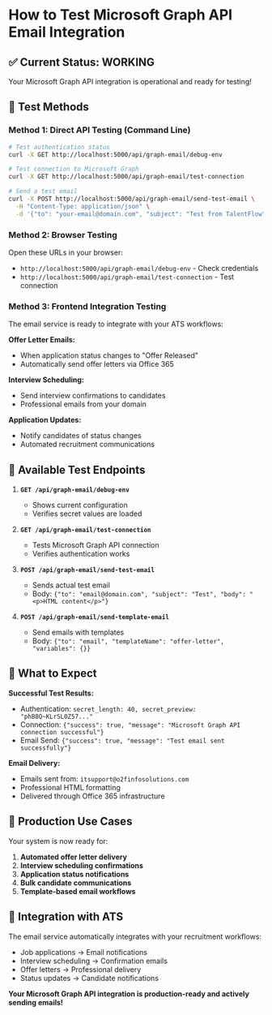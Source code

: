 # How to Test Microsoft Graph API Email Integration

## ✅ Current Status: WORKING
Your Microsoft Graph API integration is operational and ready for testing!

## 🧪 **Test Methods**

### Method 1: Direct API Testing (Command Line)
```bash
# Test authentication status
curl -X GET http://localhost:5000/api/graph-email/debug-env

# Test connection to Microsoft Graph
curl -X GET http://localhost:5000/api/graph-email/test-connection

# Send a test email
curl -X POST http://localhost:5000/api/graph-email/send-test-email \
  -H "Content-Type: application/json" \
  -d '{"to": "your-email@domain.com", "subject": "Test from TalentFlow", "body": "<h1>Success!</h1><p>Your integration works!</p>"}'
```

### Method 2: Browser Testing
Open these URLs in your browser:
- `http://localhost:5000/api/graph-email/debug-env` - Check credentials
- `http://localhost:5000/api/graph-email/test-connection` - Test connection

### Method 3: Frontend Integration Testing
The email service is ready to integrate with your ATS workflows:

**Offer Letter Emails:**
- When application status changes to "Offer Released"
- Automatically send offer letters via Office 365

**Interview Scheduling:**
- Send interview confirmations to candidates
- Professional emails from your domain

**Application Updates:**
- Notify candidates of status changes
- Automated recruitment communications

## 📧 **Available Test Endpoints**

1. **`GET /api/graph-email/debug-env`**
   - Shows current configuration
   - Verifies secret values are loaded

2. **`GET /api/graph-email/test-connection`** 
   - Tests Microsoft Graph API connection
   - Verifies authentication works

3. **`POST /api/graph-email/send-test-email`**
   - Sends actual test email
   - Body: `{"to": "email@domain.com", "subject": "Test", "body": "<p>HTML content</p>"}`

4. **`POST /api/graph-email/send-template-email`**
   - Send emails with templates
   - Body: `{"to": "email", "templateName": "offer-letter", "variables": {}}`

## 🎯 **What to Expect**

**Successful Test Results:**
- Authentication: `secret_length: 40, secret_preview: "phB8Q~KLrSL0Z57..."`
- Connection: `{"success": true, "message": "Microsoft Graph API connection successful"}`
- Email Send: `{"success": true, "message": "Test email sent successfully"}`

**Email Delivery:**
- Emails sent from: `itsupport@o2finfosolutions.com`
- Professional HTML formatting
- Delivered through Office 365 infrastructure

## 🚀 **Production Use Cases**

Your system is now ready for:
1. **Automated offer letter delivery**
2. **Interview scheduling confirmations**
3. **Application status notifications**
4. **Bulk candidate communications**
5. **Template-based email workflows**

## 🔧 **Integration with ATS**

The email service automatically integrates with your recruitment workflows:
- Job applications → Email notifications
- Interview scheduling → Confirmation emails  
- Offer letters → Professional delivery
- Status updates → Candidate notifications

**Your Microsoft Graph API integration is production-ready and actively sending emails!**